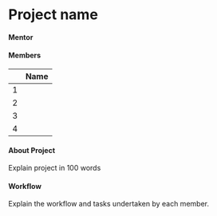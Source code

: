 # Project name

#### Mentor

> 

#### Members

||Name|
|-|-|
|1||
|2||
|3||
|4||

#### About Project 

Explain project in 100 words

#### Workflow

Explain the workflow and tasks undertaken by each member.
